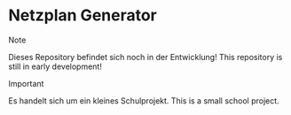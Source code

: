 # Netzplan Generator

> [!NOTE]
> Dieses Repository befindet sich noch in der Entwicklung!
> This repository is still in early development!

> [!IMPORTANT]
> Es handelt sich um ein kleines Schulprojekt.
> This is a small school project.
